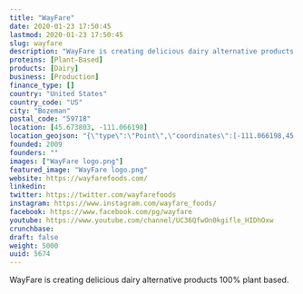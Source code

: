 ```yaml
---
title: "WayFare"
date: 2020-01-23 17:50:45
lastmod: 2020-01-23 17:50:45
slug: wayfare
description: "WayFare is creating delicious dairy alternative products 100% plant based."
proteins: [Plant-Based]
products: [Dairy]
business: [Production]
finance_type: []
country: "United States"
country_code: "US"
city: "Bozeman"
postal_code: "59718"
location: [45.673803, -111.066198]
location_geojson: "{\"type\":\"Point\",\"coordinates\":[-111.066198,45.673803]}"
founded: 2009
founders: ""
images: ["WayFare logo.png"]
featured_image: "WayFare logo.png"
website: https://wayfarefoods.com/
linkedin: 
twitter: https://twitter.com/wayfarefoods
instagram: https://www.instagram.com/wayfare_foods/
facebook: https://www.facebook.com/pg/wayfare
youtube: https://www.youtube.com/channel/UC36QfwOn0kgifle_HIDhOxw
crunchbase: 
draft: false
weight: 5000
uuid: 5674
---
```

WayFare is creating delicious dairy alternative products 100% plant based.
